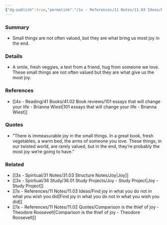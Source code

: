 ```yaml
---
{"dg-publish":true,"permalink":"/1x - References/11 Notes/11.03 Ideas/Find joy in the small things/","title":"Find joy in the small things","noteIcon":"","created":"2022-11-14T21:33:33.000+03:00","updated":"2024-02-14T20:18:32.200+03:00"}
---
```



### Summary
- Small things are not often valued, but they are what bring us most joy in the end.

### Details
- A smile, fresh veggies, a text from a friend, hug from someone we love. These small things are not often valued but they are what give us the most joy.

### References
- [[4x - Reading/41 Books/41.02 Book reviews/101 essays that will change your life - Brianna Wiest\|101 essays that will change your life - Brianna Wiest]]

### Quotes
- "There is immeasurable joy in the small things. In a great book, fresh vegetables, a warm bed, the arms of someone you love. These things, in our twisted world, are rarely valued, but in the end, they’re probably the most joy we’re going to have."

### Related
- [[3x - Spiritual/31 Notes/31.03 Structure Notes/Joy\|Joy]]
- [[3x - Spiritual/36 Study/36.01 Study Projects/Joy - Study Project\|Joy - Study Project]]
- [[1x - References/11 Notes/11.03 Ideas/Find joy in what you do not in what you wish you did\|Find joy in what you do not in what you wish you did]]
- [[1x - References/11 Notes/11.02 Quotes/Comparison is the thief of joy - Theodore Roosevelt\|Comparison is the thief of joy - Theodore Roosevelt]]